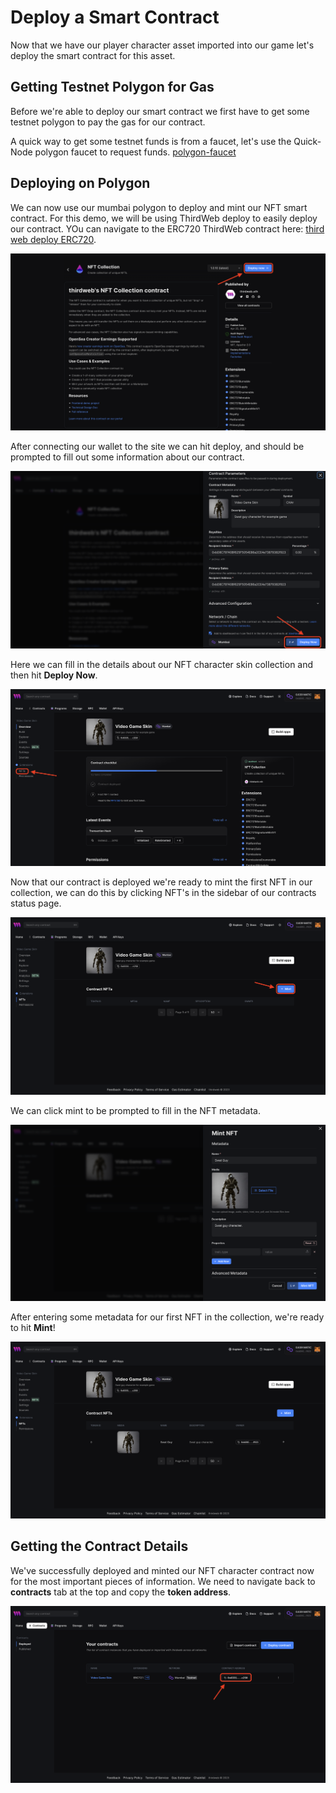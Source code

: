 # Deploy a Smart Contract

Now that we have our player character asset imported into our game let's deploy the smart contract for this asset.

## Getting Testnet Polygon for Gas

Before we're able to deploy our smart contract we first have to get some testnet polygon to pay the gas for our contract.

A quick way to get some testnet funds is from a faucet, let's use the Quick-Node polygon faucet to request funds. [polygon-faucet](https://faucet.polygon.technology/)

## Deploying on Polygon

We can now use our mumbai polygon to deploy and mint our NFT smart contract. For this demo, we will be using ThirdWeb deploy to easily deploy our contract. YOu can navigate to the ERC720 ThirdWeb contract here: [third web deploy ERC720](https://thirdweb.com/thirdweb.eth/TokenERC721).

![deploy-nft-collection](img/deploy-nft-collection.png)

After connecting our wallet to the site we can hit deploy, and should be prompted to fill out some information about our contract.

![nft-form](img/nft-form.png)

Here we can fill in the details about our NFT character skin collection and then hit **Deploy Now**.

![nft-status](img/nft-status.png)

Now that our contract is deployed we're ready to mint the first NFT in our collection, we can do this by clicking NFT's in the sidebar of our contracts status page.

![mint-nft](img/mint-nft.png)

We can click mint to be prompted to fill in the NFT metadata.

![nft-metadata](img/nft-metadata.png)

After entering some metadata for our first NFT in the collection, we're ready to hit **Mint**!

![minted-nft](img/minted-nft.png)

## Getting the Contract Details

We've successfully deployed and minted our NFT character contract now for the most important pieces of information. We need to navigate back to **contracts** tab at the top and copy the **token address**.

![copy-nft-address](img/copy-nft-address.png)
